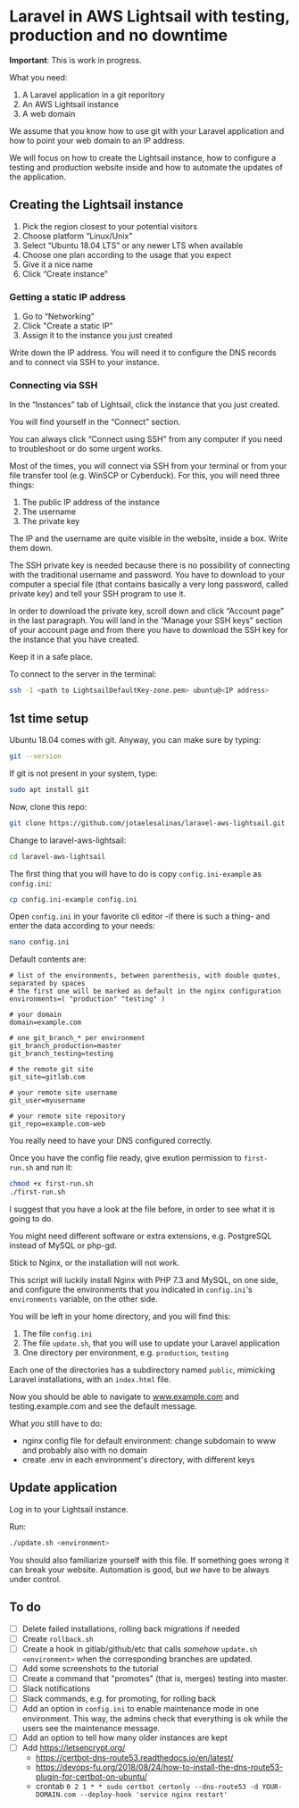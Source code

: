 # Laravel in AWS Lightsail with testing, production and no downtime

**Important**: This is work in progress.

What you need:

1. A Laravel application in a git reporitory
2. An AWS Lightsail instance
3. A web domain

We assume that you know how to use git with your Laravel application
and how to point your web domain to an IP address.

We will focus on how to create the Lightsail instance, how to configure a testing
and production website inside and how to automate the updates of the application.

## Creating the Lightsail instance

1. Pick the region closest to your potential visitors
2. Choose platform “Linux/Unix"
3. Select “Ubuntu 18.04 LTS” or any newer LTS when available
4. Choose one plan according to the usage that you expect
5. Give it a nice name
6. Click “Create instance"

### Getting a static IP address

1. Go to “Networking”
2. Click "Create a static IP"
3. Assign it to the instance you just created

Write down the IP address. You will need it to configure the DNS records and to connect via SSH to your instance.

### Connecting via SSH

In the “Instances” tab of Lightsail, click the instance that you just created.

You will find yourself in the “Connect” section.

You can always click “Connect using SSH” from any computer if you need to troubleshoot or do some urgent works.

Most of the times, you will connect via SSH from your terminal or from your file transfer tool (e.g. WinSCP or Cyberduck). For this, you will need three things:

1. The public IP address of the instance
2. The username
3. The private key

The IP and the username are quite visible in the website, inside a box. Write them down.

The SSH private key is needed because there is no possibility of connecting with the traditional username and password. You have to download to your computer a special file (that contains basically a very long password, called private key) and tell your SSH program to use it.

In order to download the private key, scroll down and click “Account page” in the last paragraph. You will land in the “Manage your SSH keys” section of your account page and from there you have to download the SSH key for the instance that you have created.

Keep it in a safe place.

To connect to the server in the terminal:

```bash
ssh -I <path to LightsailDefaultKey-zone.pem> ubuntu@<IP address>
```

## 1st time setup

Ubuntu 18.04 comes with git. Anyway, you can make sure by typing:

```bash
git --version
```

If git is not present in your system, type:

```bash
sudo apt install git
```

Now, clone this repo:

```bash
git clone https://github.com/jotaelesalinas/laravel-aws-lightsail.git
```

Change to laravel-aws-lightsail:

```bash
cd laravel-aws-lightsail
```

The first thing that you will have to do is copy `config.ini-example` as `config.ini`:

```bash
cp config.ini-example config.ini
```

Open `config.ini` in your favorite cli editor -if there is such a thing- and enter the data according to your needs:

```bash
nano config.ini
```

Default contents are:

```
# list of the environments, between parenthesis, with double quotes, separated by spaces
# the first one will be marked as default in the nginx configuration
environments=( "production" "testing" )

# your domain
domain=example.com

# one git_branch_* per environment
git_branch_production=master
git_branch_testing=testing

# the remote git site
git_site=gitlab.com

# your remote site username
git_user=myusername

# your remote site repository
git_repo=example.com-web
```

You really need to have your DNS configured correctly.

Once you have the config file ready, give exution permission to `first-run.sh` and run it:

```bash
chmod +x first-run.sh
./first-run.sh
```

I suggest that you have a look at the file before, in order to see what it is going to do.

You might need different software or extra extensions, e.g. PostgreSQL instead of MySQL or php-gd.

Stick to Nginx, or the installation will not work.

This script will luckily install Nginx with PHP 7.3 and MySQL, on one side, and configure the environments
that you indicated in `config.ini`'s `environments` variable, on the other side.

You will be left in your home directory, and you will find this:

1. The file `config.ini`
2. The file `update.sh`, that you will use to update your Laravel application
3. One directory per environment, e.g. `production`, `testing`

Each one of the directories has a subdirectory named `public`, mimicking Laravel installations, with an `index.html` file.

Now you should be able to navigate to www.example.com and testing.example.com and see the default message.

What _you_ still have to do:

- nginx config file for default environment: change subdomain to www and probably also with no domain
- create .env in each environment's directory, with different keys

## Update application

Log in to your Lightsail instance.

Run:

```bash
./update.sh <environment>
```

You should also familiarize yourself with this file. If something goes wrong it can break your website. Automation is good, but _we_ have to be always under control.

## To do

- [ ] Delete failed installations, rolling back migrations if needed
- [ ] Create `rollback.sh`
- [ ] Create a hook in gitlab/github/etc that calls _somehow_ `update.sh <environment>` when the corresponding branches are updated.
- [ ] Add some screenshots to the tutorial
- [ ] Create a command that "promotes" (that is, merges) testing into master.
- [ ] Slack notifications
- [ ] Slack commands, e.g. for promoting, for rolling back
- [ ] Add an option in `config.ini` to enable maintenance mode in one environment. This way, the admins check that everything is ok while the users see the maintenance message.
- [ ] Add an option to tell how many older instances are kept
- [ ] Add https://letsencrypt.org/
    - https://certbot-dns-route53.readthedocs.io/en/latest/
    - https://devops-fu.org/2018/08/24/how-to-install-the-dns-route53-plugin-for-certbot-on-ubuntu/
    - crontab `0 2 1 * * sudo certbot certonly --dns-route53 -d YOUR-DOMAIN.com --deploy-hook 'service nginx restart'`
